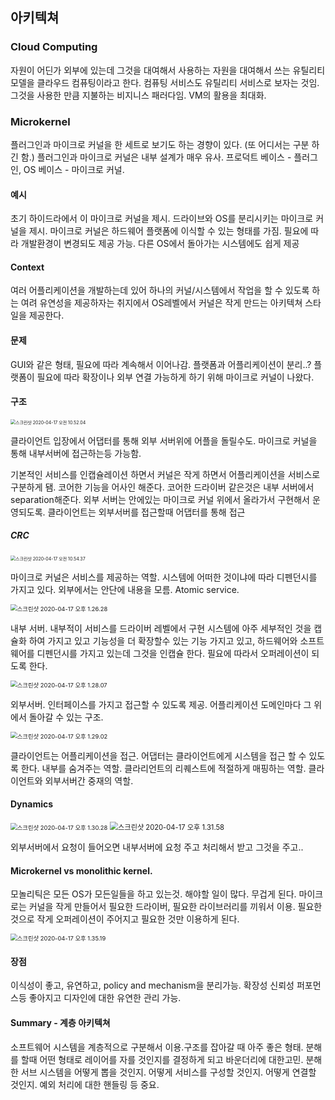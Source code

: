 ## 아키텍쳐

### Cloud Computing

자원이 어딘가 외부에 있는데 그것을 대여해서 사용하는 자원을 대여해서 쓰는 유틸리티 모델을 클라우드 컴퓨팅이라고 한다. 컴퓨팅 서비스도 유틸리티 서비스로 보자는 것임. 그것을 사용한 만큼 지불하는 비지니스 패러다임. VM의 활용을 최대화.

### Microkernel

플러그인과 마이크로 커널을 한 세트로 보기도 하는 경향이 있다. (또 어디서는 구분 하긴 함.) 플러그인과 마이크로 커널은 내부 설계가 매우 유사. 프로덕트 베이스 - 플러그인, OS 베이스 - 마이크로 커널.

#### 예시

초기 하이드라에서 이 마이크로 커널을 제시. 드라이브와 OS를 분리시키는 마이크로 커널을 제시. 마이크로 커널은 하드웨어 플랫폼에 이식할 수 있는 형태를 가짐. 필요에 따라 개발환경이 변경되도 제공 가능. 다른 OS에서 돌아가는 시스템에도 쉽게 제공

#### Context

여러 어플리케이션을 개발하는데 있어 하나의 커널/시스템에서 작업을 할 수 있도록 하는 여려 유연성을 제공하자는 취지에서 OS레벨에서 커널은 작게 만드는 아키텍쳐 스타일을 제공한다.

#### 문제

GUI와 같은 형태, 필요에 따라 계속해서 이어나감. 플랫폼과 어플리케이션이 분리..? 플랫폼이 필요에 따라 확장이나 외부 연결 가능하게 하기 위해 마이크로 커널이 나왔다. 

#### 구조

<img src="/Users/gilwoongkang/School/2001-note/소아/image/스크린샷 2020-04-17 오전 10.52.04.png" alt="스크린샷 2020-04-17 오전 10.52.04" style="zoom:50%;" />

클라이언트 입장에서 어댑터를 통해 외부 서버위에 어플을 돌릴수도. 마이크로 커널을 통해 내부서버에 접근하는등 가능함.

기본적인 서비스를 인캡슐레이션 하면서 커널은 작게 하면서 어플리케이션을 서비스로 구분하게 됌. 코어한 기능을 어사인 해준다. 코어한 드라이버 같은것은 내부 서버에서 separation해준다. 외부 서버는 안에있는 마이크로 커널 위에서 올라가서 구현해서 운영되도록. 클라이언트는 외부서버를 접근할때 어댑터를 통해 접근

##### CRC

<img src="/Users/gilwoongkang/School/2001-note/소아/image/스크린샷 2020-04-17 오전 10.54.37.png" alt="스크린샷 2020-04-17 오전 10.54.37" style="zoom:50%;" />

마이크로 커널은 서비스를 제공하는 역할. 시스템에 어떠한 것이냐에 따라 디펜던시를 가지고 있다. 외부에서는 안단에 내용을 모름. Atomic service. 

<img src="image/스크린샷 2020-04-17 오후 1.26.28.png" alt="스크린샷 2020-04-17 오후 1.26.28" style="zoom:67%;" />

내부 서버. 내부적이 서비스를 드라이버 레벨에서 구현 시스템에 아주 세부적인 것을 캡슐화 하여 가지고 있고 기능성을 더 확장할수 있는 기능 가지고 있고, 하드웨어와 소프트웨어를 디펜던시를 가지고 있는데 그것을 인캡슐 한다. 필요에 따라서 오퍼레이션이 되도록 한다. 

<img src="image/스크린샷 2020-04-17 오후 1.28.07.png" alt="스크린샷 2020-04-17 오후 1.28.07" style="zoom:67%;" />

외부서버. 인터페이스를 가지고 접근할 수 있도록 제공. 어플리케이션 도메인마다 그 위에서 돌아갈 수 있는 구조. 

<img src="image/스크린샷 2020-04-17 오후 1.29.02.png" alt="스크린샷 2020-04-17 오후 1.29.02" style="zoom:67%;" />

클라이언트는 어플리케이션을 접근. 어댑터는 클라이언트에게 시스템을 접근 할 수 있도록 한다. 내부를 숨겨주는 역할. 클라리언트의 리퀘스트에 적절하게 매핑하는 역할. 클라이언트와 외부서버간 중재의 역할. 

#### Dynamics

<img src="image/스크린샷 2020-04-17 오후 1.30.28.png" alt="스크린샷 2020-04-17 오후 1.30.28" style="zoom:67%;" />

<img src="image/스크린샷 2020-04-17 오후 1.31.58.png" alt="스크린샷 2020-04-17 오후 1.31.58" style="zoom:80%;" />

외부서버에서 요청이 들어오면 내부서버에 요청 주고 처리해서 받고 그것을 주고.. 

#### Microkernel vs monolithic kernel.

모놀리틱은 모든 OS가 모든일들을 하고 있는것. 해야할 일이 많다. 무겁게 된다. 마이크로는 커널을 작게 만들어서 필요한 드라이버, 필요한 라이브러리를 끼워서 이용. 필요한 것으로 작게 오퍼레이션이 주어지고 필요한 것만 이용하게 된다.

<img src="image/스크린샷 2020-04-17 오후 1.35.19.png" alt="스크린샷 2020-04-17 오후 1.35.19" style="zoom:67%;" />

#### 장점

이식성이 좋고, 유연하고, policy and mechanism을 분리가능. 확장성 신뢰성 퍼포먼스등 좋아지고 디자인에 대한 유연한 관리 가능.

#### Summary - 계층 아키텍쳐

소프트웨어 시스템을 계층적으로 구분해서 이용.구조를 잡아갈 때 아주 좋은 형태. 분해를 할때 어떤 형태로 레이어를 자를 것인지를 결정하게 되고 바운더리에 대한고민. 분해한 서브 시스템을 어떻게 뽑을 것인지. 어떻게 서비스를 구성할 것인지. 어떻게 연결할 것인지. 예외 처리에 대한 핸들링 등 중요.